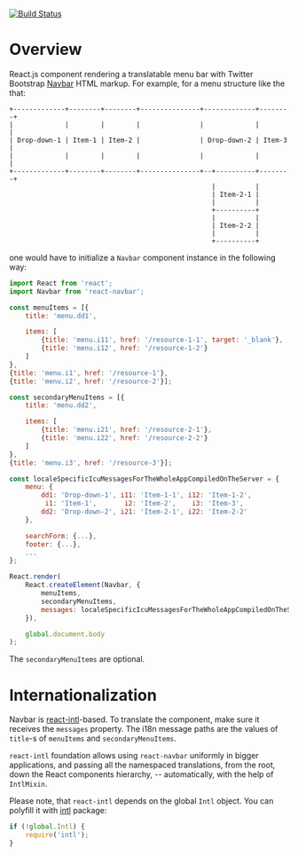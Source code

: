 [![Build Status](https://travis-ci.org/ikr/react-navbar.svg?branch=master)](https://travis-ci.org/ikr/react-navbar)

# Overview

React.js component rendering a translatable menu bar with Twitter Bootstrap
[Navbar](http://getbootstrap.com/components/#navbar) HTML markup. For example, for a menu structure
like the that:

```
+-------------+--------+--------+---------------+-------------+--------+
|             |        |        |               |             |        |
| Drop-down-1 | Item-1 | Item-2 |               | Drop-down-2 | Item-3 |
|             |        |        |               |             |        |
+-------------+--------+--------+---------------+--+----------+--------+
                                                   |          |
                                                   | Item-2-1 |
                                                   |          |
                                                   +----------+
                                                   |          |
                                                   | Item-2-2 |
                                                   |          |
                                                   +----------+
```

one would have to initialize a `Navbar` component instance in the following way:

```js
import React from 'react';
import Navbar from 'react-navbar';

const menuItems = [{
    title: 'menu.dd1',

    items: [
        {title: 'menu.i11', href: '/resource-1-1', target: '_blank'},
        {title: 'menu.i12', href: '/resource-1-2'}
    ]
},
{title: 'menu.i1', href: '/resource-1'},
{title: 'menu.i2', href: '/resource-2'}];

const secondaryMenuItems = [{
    title: 'menu.dd2',

    items: [
        {title: 'menu.i21', href: '/resource-2-1'},
        {title: 'menu.i22', href: '/resource-2-2'}
    ]
},
{title: 'menu.i3', href: '/resource-3'}];

const localeSpecificIcuMessagesForTheWholeAppCompiledOnTheServer = {
    menu: {
        dd1: 'Drop-down-1', i11: 'Item-1-1', i12: 'Item-1-2',
         i1: 'Item-1',       i2: 'Item-2',    i3: 'Item-3',
        dd2: 'Drop-down-2', i21: 'Item-2-1', i22: 'Item-2-2'
    },

    searchForm: {...},
    footer: {...},
    ...
};

React.render(
    React.createElement(Navbar, {
        menuItems,
        secondaryMenuItems,
        messages: localeSpecificIcuMessagesForTheWholeAppCompiledOnTheServer
    }),

    global.document.body
);
```

The `secondaryMenuItems` are optional.

# Internationalization

Navbar is [react-intl](https://github.com/yahoo/react-intl)-based. To translate the component, make
sure it receives the `messages` property. The i18n message paths are the values of `title`-s of
`menuItems` and `secondaryMenuItems`.

`react-intl` foundation allows using `react-navbar` uniformly in bigger applications, and passing
all the namespaced translations, from the root, down the React components hierarchy, --
automatically, with the help of `IntlMixin`.

Please note, that `react-intl` depends on the global `Intl` object. You can polyfill it with
[intl](https://github.com/andyearnshaw/Intl.js) package:

```js
if (!global.Intl) {
    require('intl');
}
```
